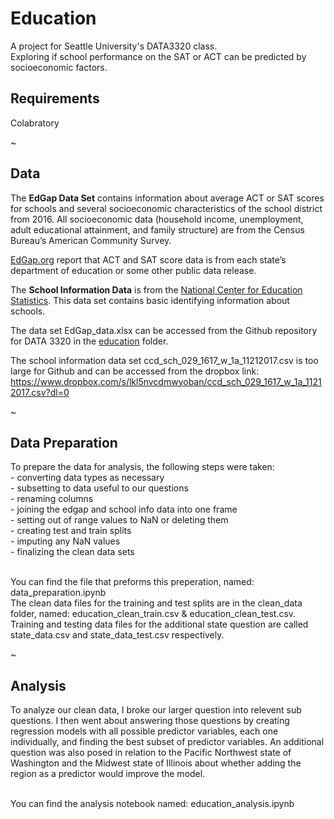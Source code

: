 # Education
A project for Seattle University's DATA3320 class. <br>
Exploring if school performance on the SAT or ACT can be predicted by socioeconomic factors.

## Requirements

  Colabratory

~




## Data

  The **EdGap Data Set** contains information about average ACT or SAT scores for schools and several socioeconomic characteristics of the school district from 2016. All socioeconomic data (household income, unemployment, adult educational attainment, and family structure) are from the Census Bureau’s American Community Survey.

[EdGap.org](https://www.edgap.org/#5/37.875/-96.987) report that ACT and SAT score data is from each state’s department of education or some other public data release. 

  The **School Information Data** is from the [National Center for Education Statistics](https://nces.ed.gov/ccd/pubschuniv.asp). This data set contains basic identifying information about schools.

The data set EdGap_data.xlsx can be accessed from the Github repository for DATA 3320 in the [education](https://github.com/brian-fischer/DATA-3320/tree/main/education) folder. 

The school information data set ccd_sch_029_1617_w_1a_11212017.csv is too large for Github and can be accessed from the dropbox link:
https://www.dropbox.com/s/lkl5nvcdmwyoban/ccd_sch_029_1617_w_1a_11212017.csv?dl=0


~

## Data Preparation

  To prepare the data for analysis, the following steps were taken: <br>
    - converting data types as necessary <br>
    - subsetting to data useful to our questions <br>
    - renaming columns <br>
    - joining the edgap and school info data into one frame <br>
    - setting out of range values to NaN or deleting them <br>
    - creating test and train splits <br>
    - imputing any NaN values <br>
    - finalizing the clean data sets <br> <br>
  
  You can find the file that preforms this preperation, named: data_preparation.ipynb <br>
  The clean data files for the training and test splits are in the clean_data folder, named: education_clean_train.csv & education_clean_test.csv. Training and testing data files for the additional state question are called state_data.csv and state_data_test.csv respectively.

~

## Analysis

  To analyze our clean data, I broke our larger question into relevent sub questions. I then went about answering those questions by creating regression models with all possible predictor variables, each one individually, and finding the best subset of predictor variables. An additional question was also posed in relation to the Pacific Northwest state of Washington and the Midwest state of Illinois about whether adding the region as a predictor would improve the model. <br> <br>
  
  You can find the analysis notebook named: education_analysis.ipynb


